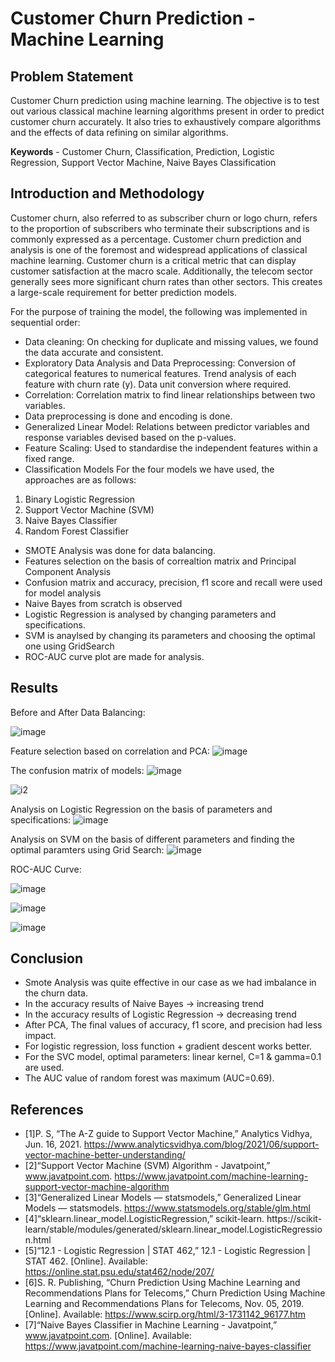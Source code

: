 # Customer Churn Prediction - Machine Learning 




## Problem Statement
Customer Churn prediction using machine learning. The objective is to test out various classical machine learning algorithms present in order to predict customer churn accurately. It also tries to exhaustively compare algorithms and the effects of data refining on similar algorithms.

**Keywords** - Customer Churn, Classification, Prediction, Logistic Regression, Support Vector Machine, Naive Bayes Classification

## Introduction and Methodology
Customer churn, also referred to as subscriber churn or logo churn, refers to the proportion of subscribers who terminate their subscriptions and is commonly expressed as a percentage. Customer churn prediction and analysis is one of the foremost and widespread applications of classical machine learning. Customer churn is a critical metric that can display customer satisfaction at the macro scale. Additionally, the telecom sector generally sees more significant churn rates than other sectors. This creates a large-scale requirement for better prediction models. 

For the purpose of training the model, the following was implemented in sequential order: 
- Data cleaning: On checking for duplicate and missing values, we found the data accurate and consistent.  
- Exploratory Data Analysis and Data Preprocessing: Conversion of categorical features to numerical features. Trend analysis of each feature with churn rate (y). Data unit conversion where required. 
- Correlation: Correlation matrix to find linear relationships between two variables. 
- Data preprocessing is done and encoding is done.
- Generalized Linear Model: Relations between predictor variables and response variables devised based on the p-values. 
- Feature Scaling: Used to standardise the independent features within a fixed range. 
- Classification Models
For the four models we have used, the approaches are as follows:
1. Binary Logistic Regression
2. Support Vector Machine (SVM)
3. Naive Bayes Classifier
4. Random Forest Classifier
- SMOTE Analysis was done for data balancing.
- Features selection on the basis of correaltion matrix and Principal Component Analysis
- Confusion matrix and accuracy, precision, f1 score and recall were used for model analysis
- Naive Bayes from scratch is observed
- Logistic Regression is analysed by changing parameters and specifications.
- SVM is anaylsed by changing its parameters and choosing the optimal one using GridSearch
- ROC-AUC curve plot are made for analysis. 


## Results
Before and After Data Balancing:

![image](https://user-images.githubusercontent.com/87660206/232231004-7f810551-bccd-41d2-82ef-ee6f382f070d.png)

Feature selection based on correlation and PCA:
![image](https://user-images.githubusercontent.com/87660206/232231173-a0382cd1-6c3f-4858-a8ee-a38f058fd8da.png)

The confusion matrix of models:
![image](https://user-images.githubusercontent.com/87660206/232232625-e845d046-140c-48bd-a4cd-3692e3febae8.png)

![i2](https://user-images.githubusercontent.com/87660206/232232042-9b39b3c2-e457-4cd7-8ff1-364f2ca92a86.png)

Analysis on Logistic Regression on the basis of parameters and specifications:
![image](https://user-images.githubusercontent.com/87660206/232232040-85727731-5927-43c0-9a32-5c696dbbde94.png)

Analysis on SVM on the basis of different parameters and finding the optimal paramters using Grid Search: 
![image](https://user-images.githubusercontent.com/87660206/232232045-53122345-06e7-45e0-9301-3881a64ca6f4.png)

ROC-AUC Curve:

![image](https://user-images.githubusercontent.com/87660206/232232041-3eb3d92b-ac06-4bc3-ba3f-b003a5e2cff2.png)


![image](https://user-images.githubusercontent.com/87660206/232232088-a6112c3b-5129-473f-bcdf-39008f959c4e.png)


![image](https://user-images.githubusercontent.com/87660206/232232092-f5af650b-51dd-45e8-a99c-daccffa06500.png)



## Conclusion
- Smote Analysis was quite effective in our case as we had imbalance in the churn data.
- In the accuracy results of Naive Bayes -> increasing trend
- In the accuracy results of Logistic Regression -> decreasing trend
- After PCA, The final values of accuracy, f1 score, and precision had less impact. 
- For logistic regression, loss function + gradient descent works better.
- For the SVC model, optimal parameters: linear kernel, C=1 & gamma=0.1 are used.
- The AUC value of random forest was maximum (AUC=0.69). 


## References
- [1]P. S, “The A-Z guide to Support Vector Machine,” Analytics Vidhya, Jun. 16, 2021. https://www.analyticsvidhya.com/blog/2021/06/support-vector-machine-better-understanding/
- [2]“Support Vector Machine (SVM) Algorithm - Javatpoint,” www.javatpoint.com. https://www.javatpoint.com/machine-learning-support-vector-machine-algorithm
- [3]“Generalized Linear Models — statsmodels,” Generalized Linear Models — statsmodels. https://www.statsmodels.org/stable/glm.html
- [4]“sklearn.linear_model.LogisticRegression,” scikit-learn. https://scikit-learn/stable/modules/generated/sklearn.linear_model.LogisticRegression.html
- [5]“12.1 - Logistic Regression | STAT 462,” 12.1 - Logistic Regression | STAT 462. [Online]. Available: https://online.stat.psu.edu/stat462/node/207/ 
- [6]S. R. Publishing, “Churn Prediction Using Machine Learning and Recommendations Plans for Telecoms,” Churn Prediction Using Machine Learning and Recommendations Plans for Telecoms, Nov. 05, 2019. [Online]. Available: https://www.scirp.org/html/3-1731142_96177.htm 
- [7]“Naive Bayes Classifier in Machine Learning - Javatpoint,” www.javatpoint.com. [Online]. Available: https://www.javatpoint.com/machine-learning-naive-bayes-classifier
